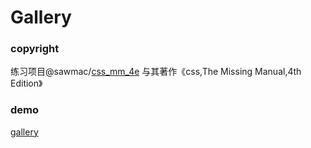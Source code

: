 # Gallery

### copyright
练习项目@sawmac/[css_mm_4e](https://github.com/sawmac/css_mm_4e)
与其著作《css,The Missing Manual,4th Edition》

### demo
[gallery](https://kunduin.github.io/Web-Begin/day2/gallery/gallery.html)
